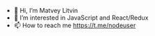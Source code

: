 - 👋 Hi, I’m Matvey Litvin
- 👀 I’m interested in JavaScript and React/Redux
- 📫 How to reach me https://t.me/nodeuser

<!---
barnacle01/barnacle01 is a ✨ special ✨ repository because its `README.md` (this file) appears on your GitHub profile.
You can click the Preview link to take a look at your changes.
--->
